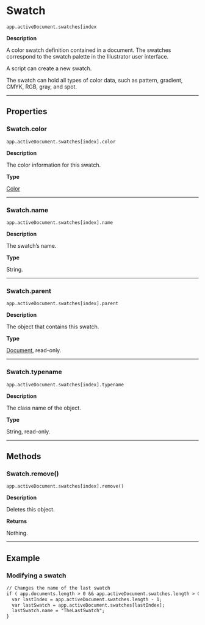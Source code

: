 # Swatch

`app.activeDocument.swatches[index`

**Description**

A color swatch definition contained in a document. The swatches correspond to the swatch palette in the Illustrator user interface.

A script can create a new swatch.

The swatch can hold all types of color data, such as pattern, gradient, CMYK, RGB, gray, and spot.

---

## Properties

### Swatch.color

`app.activeDocument.swatches[index].color`

**Description**

The color information for this swatch.

**Type**

[Color](Color.md#jsobjref-color)

---

### Swatch.name

`app.activeDocument.swatches[index].name`

**Description**

The swatch’s name.

**Type**

String.

---

### Swatch.parent

`app.activeDocument.swatches[index].parent`

**Description**

The object that contains this swatch.

**Type**

[Document](Document.md#jsobjref-document), read-only.

---

### Swatch.typename

`app.activeDocument.swatches[index].typename`

**Description**

The class name of the object.

**Type**

String, read-only.

---

## Methods

### Swatch.remove()

`app.activeDocument.swatches[index].remove()`

**Description**

Deletes this object.

**Returns**

Nothing.

---

## Example

### Modifying a swatch

```default
// Changes the name of the last swatch
if ( app.documents.length > 0 && app.activeDocument.swatches.length > 0 ) {
  var lastIndex = app.activeDocument.swatches.length - 1;
  var lastSwatch = app.activeDocument.swatches[lastIndex];
  lastSwatch.name = "TheLastSwatch";
}
```

